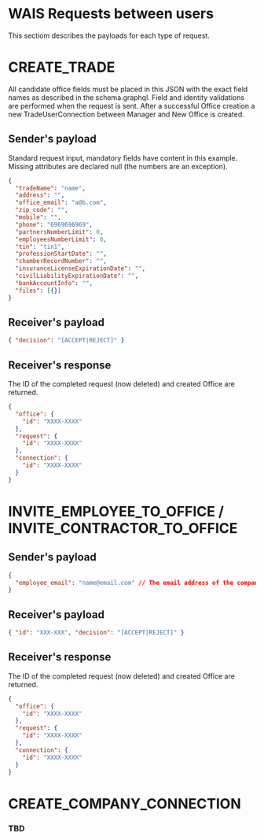 # WAIS Requests between users

This sectiom describes the payloads for each type of request.

# CREATE_TRADE

All candidate office fields must be placed in this JSON with the exact field names as described in the schema.graphql.
Field and identity validations are performed when the request is sent.
After a successful Office creation a new TradeUserConnection between Manager and New Office is created.

## Sender's payload

Standard request input, mandatory fields have content in this example.
Missing attributes are declared null (the numbers are an exception).

```json
{
  "tradeName": "name",
  "address": "",
  "office_email": "a@b.com",
  "zip_code": "",
  "mobile": "",
  "phone": "6969696969",
  "partnersNumberLimit": 0,
  "employeesNumberLimit": 0,
  "tin": "tin1",
  "professionStartDate": "",
  "chamberRecordNumber": "",
  "insuranceLicenseExpirationDate": "",
  "civilLiabilityExpirationDate": "",
  "bankAccountInfo": "",
  "files": [{}]
}
```

## Receiver's payload

```json
{ "decision": "[ACCEPT|REJECT]" }
```

## Receiver's response

The ID of the completed request (now deleted) and created Office are returned.

```json
{
  "office": {
    "id": "XXXX-XXXX"
  },
  "request": {
    "id": "XXXX-XXXX"
  },
  "connection": {
    "id": "XXXX-XXXX"
  }
}
```

# INVITE_EMPLOYEE_TO_OFFICE / INVITE_CONTRACTOR_TO_OFFICE

## Sender's payload

```json
{
  "employee_email": "name@email.com" // The email address of the company manager you want to connect with. Address must be present in the WAIS DB
}
```

## Receiver's payload

```json
{ "id": "XXX-XXX", "decision": "[ACCEPT|REJECT]" }
```

## Receiver's response

The ID of the completed request (now deleted) and created Office are returned.

```json
{
  "office": {
    "id": "XXXX-XXXX"
  },
  "request": {
    "id": "XXXX-XXXX"
  },
  "connection": {
    "id": "XXXX-XXXX"
  }
}
```

# CREATE_COMPANY_CONNECTION

### TBD
